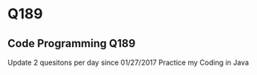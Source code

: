 # Q189
## Code Programming Q189
Update 2 quesitons per day since 01/27/2017
Practice my Coding in Java